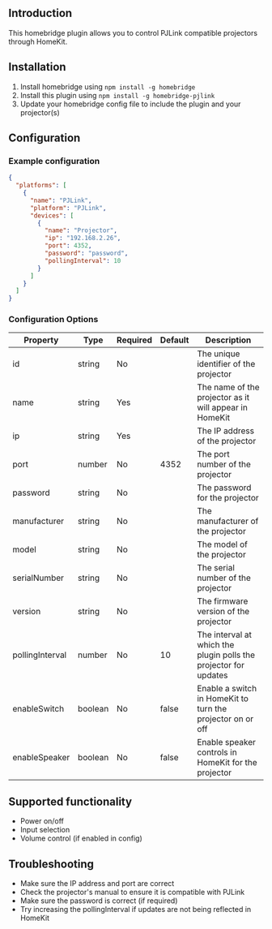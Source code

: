 ## Introduction

This homebridge plugin allows you to control PJLink compatible projectors through HomeKit.

## Installation

1. Install homebridge using `npm install -g homebridge`
2. Install this plugin using `npm install -g homebridge-pjlink`
3. Update your homebridge config file to include the plugin and your projector(s)

## Configuration

### Example configuration

```json
{
  "platforms": [
    {
      "name": "PJLink",
      "platform": "PJLink",
      "devices": [
        {
          "name": "Projector",
          "ip": "192.168.2.26",
          "port": 4352,
          "password": "password",
          "pollingInterval": 10
        }
      ]
    }
  ]
}
```

### Configuration Options

| Property | Type | Required | Default | Description |
|----------|------|----------|---------|-------------|
| id | string | No | | The unique identifier of the projector |
| name | string | Yes | | The name of the projector as it will appear in HomeKit |
| ip | string | Yes | | The IP address of the projector |
| port | number | No | 4352 | The port number of the projector |
| password | string | No | | The password for the projector |
| manufacturer | string | No | | The manufacturer of the projector |
| model | string | No | | The model of the projector |
| serialNumber | string | No | | The serial number of the projector |
| version | string | No | | The firmware version of the projector |
| pollingInterval | number | No | 10 | The interval at which the plugin polls the projector for updates |
| enableSwitch | boolean | No | false | Enable a switch in HomeKit to turn the projector on or off |
| enableSpeaker | boolean | No | false | Enable speaker controls in HomeKit for the projector |

## Supported functionality
- Power on/off
- Input selection
- Volume control (if enabled in config)

## Troubleshooting
- Make sure the IP address and port are correct
- Check the projector's manual to ensure it is compatible with PJLink
- Make sure the password is correct (if required)
- Try increasing the pollingInterval if updates are not being reflected in HomeKit
